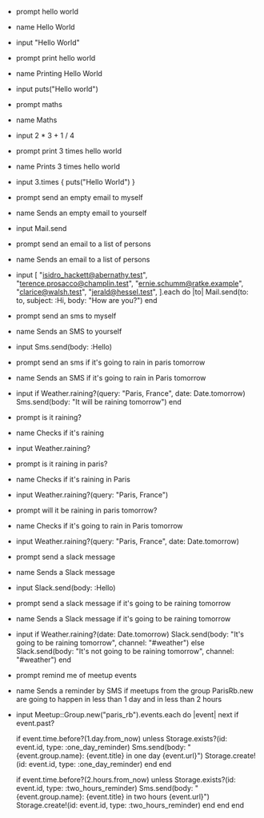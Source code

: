 - prompt
  hello world
- name
  Hello World
- input
  "Hello World"

- prompt
  print hello world
- name
  Printing Hello World
- input
  puts("Hello world")

- prompt
  maths
- name
  Maths
- input
  2 \* 3 + 1 / 4

- prompt
  print 3 times hello world
- name
  Prints 3 times hello world
- input
  3.times { puts("Hello World") }

- prompt
  send an empty email to myself
- name
  Sends an empty email to yourself
- input
  Mail.send

- prompt
  send an email to a list of persons
- name
  Sends an email to a list of persons
- input
  [
  "isidro_hackett@abernathy.test",
  "terence.prosacco@champlin.test",
  "ernie.schumm@ratke.example",
  "clarice@walsh.test",
  "jerald@hessel.test",
  ].each do |to|
  Mail.send(to: to, subject: :Hi, body: "How are you?")
  end

- prompt
  send an sms to myself
- name
  Sends an SMS to yourself
- input
  Sms.send(body: :Hello)

- prompt
  send an sms if it's going to rain in paris tomorrow
- name
  Sends an SMS if it's going to rain in Paris tomorrow
- input
  if Weather.raining?(query: "Paris, France", date: Date.tomorrow)
  Sms.send(body: "It will be raining tomorrow")
  end

- prompt
  is it raining?
- name
  Checks if it's raining
- input
  Weather.raining?

- prompt
  is it raining in paris?
- name
  Checks if it's raining in Paris
- input
  Weather.raining?(query: "Paris, France")

- prompt
  will it be raining in paris tomorrow?
- name
  Checks if it's going to rain in Paris tomorrow
- input
  Weather.raining?(query: "Paris, France", date: Date.tomorrow)

- prompt
  send a slack message
- name
  Sends a Slack message
- input
  Slack.send(body: :Hello)

- prompt
  send a slack message if it's going to be raining tomorrow
- name
  Sends a Slack message if it's going to be raining tomorrow
- input
  if Weather.raining?(date: Date.tomorrow)
  Slack.send(body: "It's going to be raining tomorrow", channel: "#weather")
  else
  Slack.send(body: "It's not going to be raining tomorrow", channel: "#weather")
  end

- prompt
  remind me of meetup events
- name
  Sends a reminder by SMS if meetups from the group ParisRb.new are going to happen in less than 1 day and in less than 2 hours
- input
  Meetup::Group.new("paris_rb").events.each do |event|
  next if event.past?

  if event.time.before?(1.day.from_now)
  unless Storage.exists?(id: event.id, type: :one_day_reminder)
  Sms.send(body: "{event.group.name}: {event.title} in one day {event.url}")
  Storage.create!(id: event.id, type: :one_day_reminder)
  end
  end

  if event.time.before?(2.hours.from_now)
  unless Storage.exists?(id: event.id, type: :two_hours_reminder)
  Sms.send(body: "{event.group.name}: {event.title} in two hours {event.url}")
  Storage.create!(id: event.id, type: :two_hours_reminder)
  end
  end
  end
